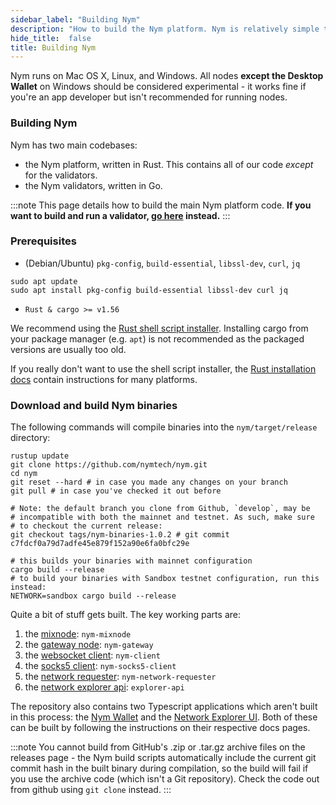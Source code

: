 ```yaml
---
sidebar_label: "Building Nym"
description: "How to build the Nym platform. Nym is relatively simple to build and run on Mac OS X, Linux, and Windows."
hide_title:  false
title: Building Nym
---
```


Nym runs on Mac OS X, Linux, and Windows. All nodes **except the Desktop Wallet** on Windows should be considered experimental - it works fine if you're an app developer but isn't recommended for running nodes.

### Building Nym

Nym has two main codebases:

- the Nym platform, written in Rust. This contains all of our code _except_ for the validators.
- the Nym validators, written in Go.

:::note
This page details how to build the main Nym platform code. **If you want to build and run a validator, [go here](/docs/stable/run-nym-nodes/nodes/validators) instead.**
:::

### Prerequisites

- (Debian/Ubuntu) `pkg-config`, `build-essential`, `libssl-dev`, `curl`, `jq`

```
sudo apt update
sudo apt install pkg-config build-essential libssl-dev curl jq
```

- `Rust & cargo >= v1.56`

We recommend using the [Rust shell script installer](https://www.rust-lang.org/tools/install). Installing cargo from your package manager (e.g. `apt`) is not recommended as the packaged versions are usually too old.

If you really don't want to use the shell script installer, the [Rust installation docs](https://forge.rust-lang.org/infra/other-installation-methods.html) contain instructions for many platforms.

### Download and build Nym binaries

The following commands will compile binaries into the `nym/target/release` directory:

```
rustup update
git clone https://github.com/nymtech/nym.git
cd nym
git reset --hard # in case you made any changes on your branch
git pull # in case you've checked it out before

# Note: the default branch you clone from Github, `develop`, may be
# incompatible with both the mainnet and testnet. As such, make sure
# to checkout the current release:
git checkout tags/nym-binaries-1.0.2 # git commit c7fdcf0a79d7adfe45e879f152a90e6fa0bfc29e

# this builds your binaries with mainnet configuration
cargo build --release
# to build your binaries with Sandbox testnet configuration, run this instead:
NETWORK=sandbox cargo build --release
```

Quite a bit of stuff gets built. The key working parts are:

1. the [mixnode](/docs/stable/run-nym-nodes/nodes/mixnodes): `nym-mixnode`
2. the [gateway node](/docs/stable/run-nym-nodes/nodes/gateways): `nym-gateway`
3. the [websocket client](/docs/stable/developers/develop-with-nym/websocket-client): `nym-client`
4. the [socks5 client](/docs/stable/developers/develop-with-nym/socks5-client): `nym-socks5-client`
5. the [network requester](/docs/stable/run-nym-nodes/nodes/requester): `nym-network-requester`
6. the [network explorer api](/docs/stable/nym-apps/network-explorer): `explorer-api`

The repository also contains two Typescript applications which aren't built in this process: the [Nym Wallet](docs/stable/nym-apps/wallet) and the [Network Explorer UI](docs/stable/nym-apps/network-explorer). Both of these can be built by following the instructions on their respective docs pages.

:::note
You cannot build from GitHub's .zip or .tar.gz archive files on the releases page - the Nym build scripts automatically include the current git commit hash in the built binary during compilation, so the build will fail if you use the archive code (which isn't a Git repository). Check the code out from github using `git clone` instead.
:::
